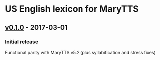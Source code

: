 US English lexicon for MaryTTS
==============================

[v0.1.0] - 2017-03-01
---------------------

### Initial release

Functional parity with MaryTTS v5.2 (plus syllabification and stress fixes)

[v0.1.0]: https://github.com/marytts/marytts-lexicon-en_US-cmudict/tree/v0.1.0
